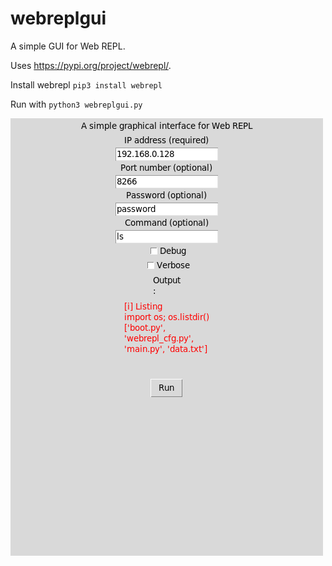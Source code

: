 # webreplgui

A simple GUI for Web REPL.

Uses https://pypi.org/project/webrepl/.

Install webrepl
`pip3 install webrepl`

Run with `python3 webreplgui.py`

![screenshot](https://github.com/matthewfelgate2/webreplgui/blob/main/images/Screenshot%20from%202021-01-30%2012-54-14.png)

